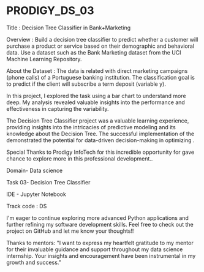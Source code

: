 # PRODIGY_DS_03

Title : Decision Tree Classifier in Bank+Marketing

Overview :
Build a decision tree classifier to predict whether a customer will purchase a product or service based on their demographic and behavioral data. Use a dataset such as the Bank Marketing dataset from the UCI Machine Learning Repository.

About the Dataset :
The data is related with direct marketing campaigns (phone calls) of a Portuguese banking institution. The classification goal is to predict if the client will subscribe a term deposit (variable y).

In this project, I explored the task using a bar chart to understand more deep. My analysis revealed valuable insights into the performance and effectiveness in capturing the variability.

The Decision Tree Classifier project was a valuable learning experience, providing insights into the intricacies of predictive modeling and its knowledge about the Decision Tree. The successful implementation of the demonstrated the potential for data-driven decision-making in optimizing .

Special Thanks to Prodigy InfoTech for this incredible opportunity for gave chance to explore more in this professional development..

Domain- Data science

Task 03- Decision Tree Classifier

IDE - Jupyter Notebook

Track code : DS

I'm eager to continue exploring more advanced Python applications and further refining my software development skills. Feel free to check out the project on GitHub and let me know your thoughts!!

 Thanks to mentors:
 "I want to express my heartfelt gratitude to my mentor for their invaluable guidance and support throughout my data science internship. Your insights and encouragement have been instrumental in my growth and success."
